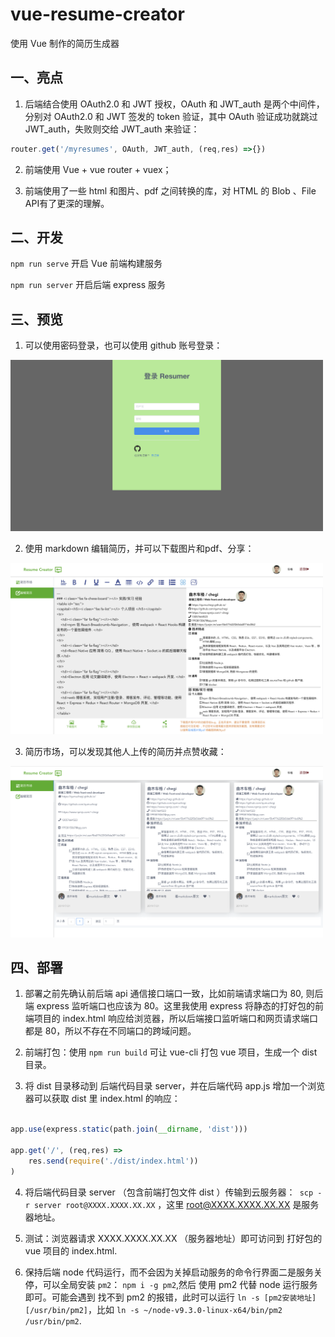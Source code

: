 # vue-resume-creator
使用 Vue 制作的简历生成器

## 一、亮点

1. 后端结合使用 OAuth2.0 和 JWT 授权，OAuth 和 JWT_auth 是两个中间件，分别对 OAuth2.0 和 JWT 签发的 token 验证，其中 OAuth 验证成功就跳过 JWT_auth，失败则交给 JWT_auth 来验证：

```javascript
router.get('/myresumes', OAuth, JWT_auth, (req,res) =>{})
```
2. 前端使用 Vue + vue router + vuex；

3. 前端使用了一些 html 和图片、pdf 之间转换的库，对 HTML 的 Blob 、File API有了更深的理解。

## 二、开发

`npm run serve` 开启 Vue 前端构建服务

`npm run server` 开启后端 express 服务

## 三、预览
1. 可以使用密码登录，也可以使用 github 账号登录：

<img src="./imgs/login.png" width="500px"/>

2. 使用 markdown 编辑简历，并可以下载图片和pdf、分享：

<img src="./imgs/edit.png" width="500px"/>

3. 简历市场，可以发现其他人上传的简历并点赞收藏：

<img src="./imgs/market.png" width="500px"/>

## 四、部署

1. 部署之前先确认前后端 api 通信接口端口一致，比如前端请求端口为 80, 则后端 express 监听端口也应该为 80。这里我使用 express 将静态的打好包的前端项目的 index.html 响应给浏览器，所以后端接口监听端口和网页请求端口都是 80，所以不存在不同端口的跨域问题。

2. 前端打包：使用 `npm run build` 可让 vue-cli 打包 vue 项目，生成一个 dist 目录。

3. 将 dist 目录移动到 后端代码目录 server，并在后端代码 app.js 增加一个浏览器可以获取 dist 里 index.html 的响应：

```js

app.use(express.static(path.join(__dirname, 'dist')))

app.get('/', (req,res) => 
    res.send(require('./dist/index.html'))
)

```

4. 将后端代码目录 server （包含前端打包文件 dist ）传输到云服务器：` scp -r server root@XXXX.XXXX.XX.XX` ，这里 root@XXXX.XXXX.XX.XX 是服务器地址。

5. 测试：浏览器请求 XXXX.XXXX.XX.XX （服务器地址）即可访问到 打好包的 vue 项目的 index.html.

6. 保持后端 node 代码运行，而不会因为关掉启动服务的命令行界面二是服务关停，可以全局安装 `pm2`： `npm i -g pm2`,然后 使用 pm2 代替 node 运行服务即可。可能会遇到 找不到 pm2 的报错，此时可以运行 `ln -s [pm2安装地址] [/usr/bin/pm2]`，比如 `ln -s ~/node-v9.3.0-linux-x64/bin/pm2 /usr/bin/pm2`. 





